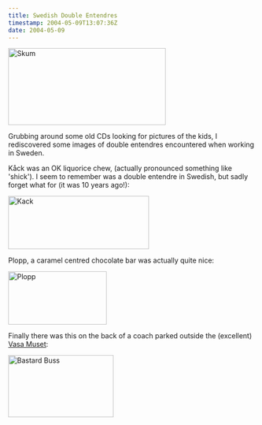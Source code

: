 ```yaml
---
title: Swedish Double Entendres
timestamp: 2004-05-09T13:07:36Z
date: 2004-05-09
---
```


<img src='/archives/Swedish/skum.jpg' width='320' height='156' alt='Skum'>
  
Grubbing around some old CDs looking for pictures of the kids, I rediscovered some images of double entendres encountered when working in Sweden.
<!--more-->
Kåck was an OK liquorice chew, (actually pronounced something like 'shick'). I seem to remember was a double entendre in Swedish, but sadly forget what for (it was 10 years ago!):

<img src='/archives/Swedish/kack.jpg' width='286' height='108' alt='Kack'>

Plopp, a caramel centred chocolate bar was actually quite nice:

<img src='/archives/Swedish/plopp.jpg' width='200' height='108' alt='Plopp'>

Finally there was this on the back of a coach parked outside the (excellent) <a href='http://www.vasamuseet.se/'>Vasa Muset</a>:

<img src='/archives/Swedish/bastard-buss.jpg' width='214' height='126' alt='Bastard Buss'>
